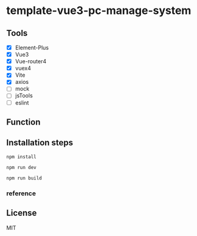 # template-vue3-pc-manage-system

## Tools

-   [x] Element-Plus
-   [x] Vue3
-   [x] Vue-router4
-   [x] vuex4
-   [x] Vite
-   [x] axios
-   [ ] mock
-   [ ] jsTools
-   [ ] eslint

## Function


## Installation steps

```    
npm install
```

```
npm run dev
```

```
npm run build
```

### reference


## License
MIT